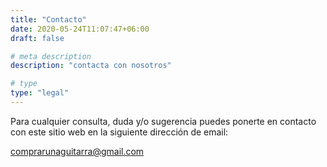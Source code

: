 ```yaml
---
title: "Contacto"
date: 2020-05-24T11:07:47+06:00
draft: false

# meta description
description: "contacta con nosotros"

# type
type: "legal"
---
```


Para cualquier consulta, duda y/o sugerencia puedes ponerte en contacto con este sitio web en la siguiente dirección de email:

comprarunaguitarra@gmail.com